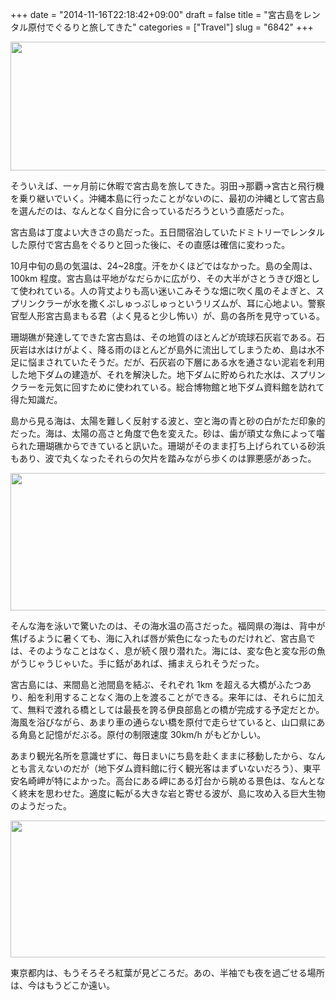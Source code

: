 +++
date = "2014-11-16T22:18:42+09:00"
draft = false
title = "宮古島をレンタル原付でぐるりと旅してきた"
categories = ["Travel"]
slug = "6842"
+++

<img style="display:block; margin-left:auto; margin-right:auto;" src="/images/2014/11/6842_1.jpg" border="0" width="768" height="206" />

そういえば、一ヶ月前に休暇で宮古島を旅してきた。羽田→那覇→宮古と飛行機を乗り継いでいく。沖縄本島に行ったことがないのに、最初の沖縄として宮古島を選んだのは、なんとなく自分に合っているだろうという直感だった。

宮古島は丁度よい大きさの島だった。五日間宿泊していたドミトリーでレンタルした原付で宮古島をぐるりと回った後に、その直感は確信に変わった。

10月中旬の島の気温は、24~28度。汗をかくほどではなかった。島の全周は、100km 程度。宮古島は平地がなだらかに広がり、その大半がさとうきび畑として使われている。人の背丈よりも高い迷いこみそうな畑に吹く風のそよぎと、スプリンクラーが水を撒くぷしゅっぷしゅっというリズムが、耳に心地よい。警察官型人形宮古島まもる君（よく見ると少し怖い）が、島の各所を見守っている。

珊瑚礁が発達してできた宮古島は、その地質のほとんどが琉球石灰岩である。石灰岩は水はけがよく、降る雨のほとんどが島外に流出してしまうため、島は水不足に悩まされていたそうだ。だが、石灰岩の下層にある水を通さない泥岩を利用した地下ダムの建造が、それを解決した。地下ダムに貯められた水は、スプリンクラーを元気に回すために使われている。総合博物館と地下ダム資料館を訪れて得た知識だ。

島から見る海は、太陽を難しく反射する波と、空と海の青と砂の白がただ印象的だった。海は、太陽の高さと角度で色を変えた。砂は、歯が頑丈な魚によって囓られた珊瑚礁からできていると訊いた。珊瑚がそのまま打ち上げられている砂浜もあり、波で丸くなったそれらの欠片を踏みながら歩くのは罪悪感があった。

<img style="display:block; margin-left:auto; margin-right:auto;" src="/images/2014/11/6842_2.jpg" border="0" width="768" height="220" />

そんな海を泳いで驚いたのは、その海水温の高さだった。福岡県の海は、背中が焦げるように暑くても、海に入れば唇が紫色になったものだけれど、宮古島では、そのようなことはなく、息が続く限り潜れた。海には、変な色と変な形の魚がうじゃうじゃいた。手に銛があれば、捕まえられそうだった。

宮古島には、来間島と池間島を結ぶ、それぞれ 1km を超える大橋がふたつあり、船を利用することなく海の上を渡ることができる。来年には、それらに加えて、無料で渡れる橋としては最長を誇る伊良部島との橋が完成する予定だとか。海風を浴びながら、あまり車の通らない橋を原付で走らせていると、山口県にある角島と記憶がだぶる。原付の制限速度 30km/h がもどかしい。

あまり観光名所を意識せずに、毎日まいにち島を赴くままに移動したから、なんとも言えないのだが（地下ダム資料館に行く観光客はまずいないだろう）、東平安名崎岬が特によかった。高台にある岬にある灯台から眺める景色は、なんとなく終末を思わせた。適度に転がる大きな岩と寄せる波が、島に攻め入る巨大生物のようだった。

<img style="display:block; margin-left:auto; margin-right:auto;" src="/images/2014/11/6842_3.jpg" border="0" width="768" height="219" />

東京都内は、もうそろそろ紅葉が見どころだ。あの、半袖でも夜を過ごせる場所は、今はもうどこか遠い。
